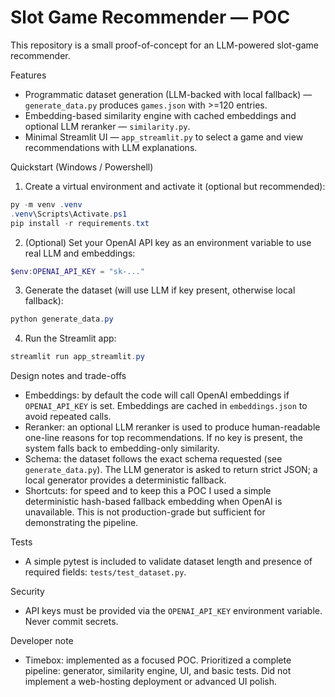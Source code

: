 # Slot Game Recommender — POC

This repository is a small proof-of-concept for an LLM-powered slot-game recommender.

Features
- Programmatic dataset generation (LLM-backed with local fallback) — `generate_data.py` produces `games.json` with >=120 entries.
- Embedding-based similarity engine with cached embeddings and optional LLM reranker — `similarity.py`.
- Minimal Streamlit UI — `app_streamlit.py` to select a game and view recommendations with LLM explanations.

Quickstart (Windows / Powershell)
1. Create a virtual environment and activate it (optional but recommended):

```powershell
py -m venv .venv
.venv\Scripts\Activate.ps1
pip install -r requirements.txt
```

2. (Optional) Set your OpenAI API key as an environment variable to use real LLM and embeddings:

```powershell
$env:OPENAI_API_KEY = "sk-..."
```

3. Generate the dataset (will use LLM if key present, otherwise local fallback):

```powershell
python generate_data.py
```

4. Run the Streamlit app:

```powershell
streamlit run app_streamlit.py
```

Design notes and trade-offs
- Embeddings: by default the code will call OpenAI embeddings if `OPENAI_API_KEY` is set. Embeddings are cached in `embeddings.json` to avoid repeated calls.
- Reranker: an optional LLM reranker is used to produce human-readable one-line reasons for top recommendations. If no key is present, the system falls back to embedding-only similarity.
- Schema: the dataset follows the exact schema requested (see `generate_data.py`). The LLM generator is asked to return strict JSON; a local generator provides a deterministic fallback.
- Shortcuts: for speed and to keep this a POC I used a simple deterministic hash-based fallback embedding when OpenAI is unavailable. This is not production-grade but sufficient for demonstrating the pipeline.

Tests
- A simple pytest is included to validate dataset length and presence of required fields: `tests/test_dataset.py`.

Security
- API keys must be provided via the `OPENAI_API_KEY` environment variable. Never commit secrets.

Developer note
- Timebox: implemented as a focused POC. Prioritized a complete pipeline: generator, similarity engine, UI, and basic tests. Did not implement a web-hosting deployment or advanced UI polish.
